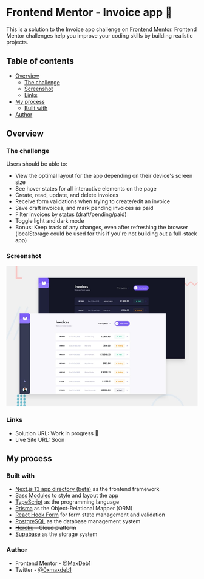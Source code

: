 # Frontend Mentor - Invoice app :construction:

This is a solution to the Invoice app challenge on [Frontend Mentor](https://www.frontendmentor.io/challenges/invoice-app-i7KaLTQjl). Frontend Mentor challenges help you improve your coding skills by building realistic projects.

## Table of contents

- [Overview](#overview)
  - [The challenge](#the-challenge)
  - [Screenshot](#screenshot)
  - [Links](#links)
- [My process](#my-process)
  - [Built with](#built-with)
- [Author](#author)

## Overview

### The challenge

Users should be able to:

- View the optimal layout for the app depending on their device's screen size
- See hover states for all interactive elements on the page
- Create, read, update, and delete invoices
- Receive form validations when trying to create/edit an invoice
- Save draft invoices, and mark pending invoices as paid
- Filter invoices by status (draft/pending/paid)
- Toggle light and dark mode
- Bonus: Keep track of any changes, even after refreshing the browser (localStorage could be used for this if you're not building out a full-stack app)

### Screenshot

![](./preview/desktop.jpg)

### Links

- Solution URL: Work in progress :construction:
- Live Site URL: Soon

## My process

### Built with

- [Next.js 13 app directory (beta)](https://nextjs.org/) as the frontend framework
- [Sass Modules](https://sass-lang.com/) to style and layout the app
- [TypeScript](https://www.typescriptlang.org/) as the programming language
- [Prisma](https://www.prisma.io/) as the Object-Relational Mapper (ORM)
- [React Hook Form](https://react-hook-form.com/) for form state management and validation
- [PostgreSQL](https://www.postgresql.org/) as the database management system
- ~~[Heroku](https://www.heroku.com/) - Cloud platform~~
- [Supabase](https://supabase.com/) as the storage system

### Author

- Frontend Mentor - [@MaxDeb1](https://www.frontendmentor.io/profile/MaxDeb1)
- Twitter - [@0xmaxdeb1](https://www.twitter.com/0xmaxdeb1)
